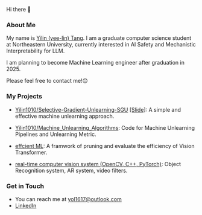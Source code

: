 Hi there 👋

### About Me
My name is [Yilin (yee-lin) Tang](https://yilin1010.github.io). I am a graduate computer science student at Northeastern University, currently interested in AI Safety and Mechanistic Interpretability for LLM.

I am planning to become Machine Learning engineer after graduation in 2025. 

Please feel free to contact me!😊



### My Projects

- [Yilin1010/Selective-Gradient-Unlearning-SGU](https://github.com/Yilin1010/Selective-Gradient-Unlearning-SGU) [[Slide]](https://github.com/Yilin1010/Machine_Unlearning_Algorithms/blob/master/slides.ipynb): A simple and effective machine unlearning approach.

- [Yilin1010/Machine_Unlearning_Algorithms](https://github.com/Yilin1010/Machine_Unlearning_Algorithms): Code for Machine Unlearning Pipelines and Unlearning Metric.

- [effcient ML](https://github.com/Yilin1010/efficient_ML): A framwork of pruning and evaluate the efficiency of Vision Transformer.

- [real-time computer vision system (OpenCV, C++, PyTorch)](https://github.com/Yilin1010/Yilin1010-Pattern-Recognition-Computer-Vision-Fall-2023): Object Recognition system, AR system, video filters.





### Get in Touch
- You can reach me at <a href="mailto:&#121;&#111;&#108;&#049;&#054;&#049;&#055;&#064;&#111;&#117;&#116;&#108;&#111;&#111;&#107;&#046;&#099;&#111;&#109;">&#121;&#111;&#108;&#049;&#054;&#049;&#055;&#064;&#111;&#117;&#116;&#108;&#111;&#111;&#107;&#046;&#099;&#111;&#109;</a>
- [LinkedIn](https://www.linkedin.com/in/yilin-tang-26b3391a7/)


